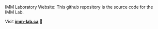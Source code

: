 IMM Laboratory Website:
  This github repository is the source code for the IMM Lab. 

Visit **[imm-lab.ca](http://imm-lab.ca)** 🚀


